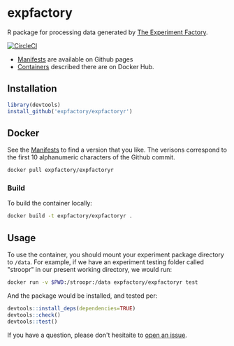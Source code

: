 # expfactory

R package for processing data generated by [The Experiment Factory](https://expfactory.github.io).

[![CircleCI](https://circleci.com/gh/expfactory/expfactoryr.svg?style=svg)](https://circleci.com/gh/expfactory/expfactoryr)

 - [Manifests](https://expfactory.github.io/expfactoryr/) are available on Github pages
 - [Containers](https://hub.docker.com/r/expfactory/expfactoryr/) described there are on Docker Hub.


## Installation

```R
library(devtools)
install_github('expfactory/expfactoryr')
```

## Docker

See the [Manifests](https://expfactory.github.io/expfactoryr/) to find a version that you like.
The verisons correspond to the first 10 alphanumeric characters of the Github commit.

```bash
docker pull expfactory/expfactoryr
```

### Build
To build the container locally:

```bash
docker build -t expfactory/expfactoryr . 
```

## Usage

To use the container, you should mount your experiment package directory to
`/data`. For example, if we have an experiment testing folder called "stroopr"
in our present working directory, we would run:

```bash
docker run -v $PWD:/stroopr:/data expfactory/expfactoryr test
```

And the package would be installed, and tested per:

```R
devtools::install_deps(dependencies=TRUE)
devtools::check()
devtools::test()
```

If you have a question, please don't hesitaite to [open an issue](https://github.com/expfactory/expfactoryr/issues).
